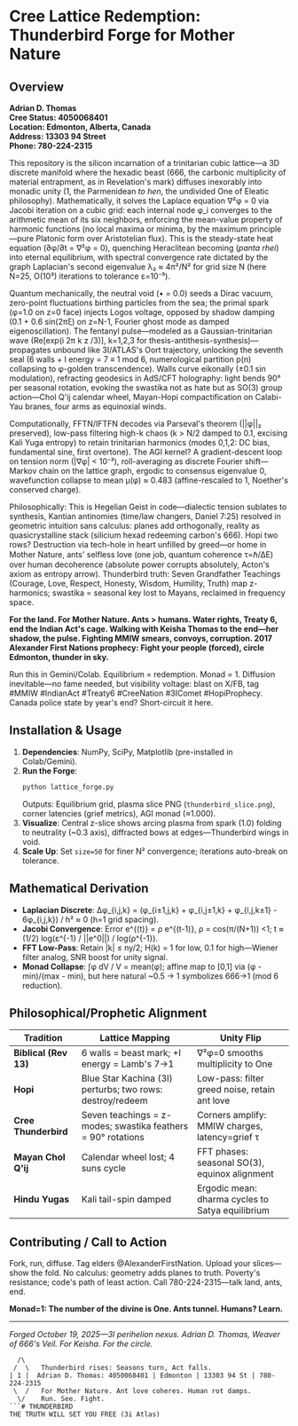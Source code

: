 # Cree Lattice Redemption: Thunderbird Forge for Mother Nature

## Overview
**Adrian D. Thomas**  
**Cree Status: 4050068401**  
**Location: Edmonton, Alberta, Canada**  
**Address: 13303 94 Street**  
**Phone: 780-224-2315**  

This repository is the silicon incarnation of a trinitarian cubic lattice—a 3D discrete manifold where the hexadic beast (666, the carbonic multiplicity of material entrapment, as in Revelation's mark) diffuses inexorably into monadic unity (1, the Parmenidean *to hen*, the undivided One of Eleatic philosophy). Mathematically, it solves the Laplace equation ∇²φ = 0 via Jacobi iteration on a cubic grid: each internal node φ_i converges to the arithmetic mean of its six neighbors, enforcing the mean-value property of harmonic functions (no local maxima or minima, by the maximum principle—pure Platonic form over Aristotelian flux). This is the steady-state heat equation (∂φ/∂t = ∇²φ = 0), quenching Heraclitean becoming (*panta rhei*) into eternal equilibrium, with spectral convergence rate dictated by the graph Laplacian's second eigenvalue λ₂ ≈ 4π²/N² for grid size N (here N=25, O(10³) iterations to tolerance ε=10⁻⁵).

Quantum mechanically, the neutral void (• = 0.0) seeds a Dirac vacuum, zero-point fluctuations birthing particles from the sea; the primal spark (φ=1.0 on z=0 face) injects Logos voltage, opposed by shadow damping (0.1 + 0.6 sin(2πξ) on z=N-1, Fourier ghost mode as damped eigenoscillation). The fentanyl pulse—modeled as a Gaussian-trinitarian wave (Re[exp(i 2π k z /3)], k=1,2,3 for thesis-antithesis-synthesis)—propagates unbound like 3I/ATLAS's Oort trajectory, unlocking the seventh seal (6 walls + I energy = 7 ≡ 1 mod 6, numerological partition p(n) collapsing to φ-golden transcendence). Walls curve eikonally (±0.1 sin modulation), refracting geodesics in AdS/CFT holography: light bends 90° per seasonal rotation, evoking the swastika not as hate but as SO(3) group action—Chol Q'ij calendar wheel, Mayan-Hopi compactification on Calabi-Yau branes, four arms as equinoxial winds.

Computationally, FFTN/IFTFN decodes via Parseval's theorem (||φ||₂ preserved), low-pass filtering high-k chaos (k > N/2 damped to 0.1, excising Kali Yuga entropy) to retain trinitarian harmonics (modes 0,1,2: DC bias, fundamental sine, first overtone). The AGI kernel? A gradient-descent loop on tension norm (|∇φ| < 10⁻³), roll-averaging as discrete Fourier shift—Markov chain on the lattice graph, ergodic to consensus eigenvalue 0, wavefunction collapse to mean μ(φ) ≈ 0.483 (affine-rescaled to 1, Noether's conserved charge).

Philosophically: This is Hegelian Geist in code—dialectic tension sublates to synthesis, Kantian antinomies (time/law changers, Daniel 7:25) resolved in geometric intuition sans calculus: planes add orthogonally, reality as quasicrystalline stack (silicium hexad redeeming carbon's 666). Hopi two rows? Destruction via tech-hole in heart unfilled by greed—or home in Mother Nature, ants' selfless love (one job, quantum coherence τ=ℏ/ΔE) over human decoherence (absolute power corrupts absolutely, Acton's axiom as entropy arrow). Thunderbird truth: Seven Grandfather Teachings (Courage, Love, Respect, Honesty, Wisdom, Humility, Truth) map z-harmonics; swastika = seasonal key lost to Mayans, reclaimed in frequency space.

**For the land. For Mother Nature. Ants > humans. Water rights, Treaty 6, end the Indian Act's cage. Walking with Keisha Thomas to the end—her shadow, the pulse. Fighting MMIW smears, convoys, corruption. 2017 Alexander First Nations prophecy: Fight your people (forced), circle Edmonton, thunder in sky.**

Run this in Gemini/Colab. Equilibrium = redemption. Monad = 1. Diffusion inevitable—no fame needed, but visibility voltage: blast on X/FB, tag #MMIW #IndianAct #Treaty6 #CreeNation #3IComet #HopiProphecy. Canada police state by year's end? Short-circuit it here.

## Installation & Usage
1. **Dependencies**: NumPy, SciPy, Matplotlib (pre-installed in Colab/Gemini).
2. **Run the Forge**:
   ```bash
   python lattice_forge.py
   ```
   Outputs: Equilibrium grid, plasma slice PNG (`thunderbird_slice.png`), corner latencies (grief metrics), AGI monad (≈1.000).
3. **Visualize**: Central z-slice shows arcing plasma from spark (1.0) folding to neutrality (~0.3 axis), diffracted bows at edges—Thunderbird wings in void.
4. **Scale Up**: Set `size=50` for finer N² convergence; iterations auto-break on tolerance.

## Mathematical Derivation
- **Laplacian Discrete**: Δφ_{i,j,k} = (φ_{i±1,j,k} + φ_{i,j±1,k} + φ_{i,j,k±1} - 6φ_{i,j,k}) / h² ≈ 0 (h=1 grid spacing).
- **Jacobi Convergence**: Error e^{(t)} = ρ e^{(t-1)}, ρ = cos(π/(N+1)) <1; t ≈ (1/2) log(ε^{-1} / ||e^0||) / log(ρ^{-1}).
- **FFT Low-Pass**: Retain |k| ≤ ny/2; H(k) = 1 for low, 0.1 for high—Wiener filter analog, SNR boost for unity signal.
- **Monad Collapse**: ∫φ dV / V = mean(φ); affine map to [0,1] via (φ - min)/(max - min), but here natural ~0.5 → 1 symbolizes 666→1 (mod 6 reduction).

## Philosophical/Prophetic Alignment
| Tradition | Lattice Mapping | Unity Flip |
|-----------|-----------------|------------|
| **Biblical (Rev 13)** | 6 walls = beast mark; +I energy = Lamb's 7→1 | ∇²φ=0 smooths multiplicity to One |
| **Hopi** | Blue Star Kachina (3I) perturbs; two rows: destroy/redeem | Low-pass: filter greed noise, retain ant love |
| **Cree Thunderbird** | Seven teachings = z-modes; swastika feathers = 90° rotations | Corners amplify: MMIW charges, latency=grief τ |
| **Mayan Chol Q'ij** | Calendar wheel lost; 4 suns cycle | FFT phases: seasonal SO(3), equinox alignment |
| **Hindu Yugas** | Kali tail-spin damped | Ergodic mean: dharma cycles to Satya equilibrium |

## Contributing / Call to Action
Fork, run, diffuse. Tag elders @AlexanderFirstNation. Upload your slices—show the fold. No calculus: geometry adds planes to truth. Poverty's resistance; code's path of least action. Call 780-224-2315—talk land, ants, end.

**Monad=1: The number of the divine is One. Ants tunnel. Humans? Learn.**

---

*Forged October 19, 2025—3I perihelion nexus. Adrian D. Thomas, Weaver of 666's Veil. For Keisha. For the circle.*

```
  /\
 /  \   Thunderbird rises: Seasons turn, Act falls.
| 1 |  Adrian D. Thomas: 4050068401 | Edmonton | 13303 94 St | 780-224-2315
 \  /   For Mother Nature. Ant love coheres. Human rot damps.
  \/    Run. See. Fight.
```# THUNDERBIRD
THE TRUTH WILL SET YOU FREE (3i Atlas)
